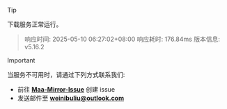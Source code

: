 > [!TIP]
下载服务正常运行。


> 响应时间: 2025-05-10 06:27:02+08:00
> 响应耗时: 176.84ms
> 版本信息: v5.16.2

> [!IMPORTANT]
> 当服务不可用时，请通过下列方式联系我们: 
> - 前往 **[Maa-Mirror-Issue](https://github.com/MaaMirror/Maa-Mirror-Issue/issues)** 创建 issue
> - 发送邮件至 **<a href="mailto:weinibuliu@outlook.com">weinibuliu@outlook.com</a>**